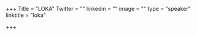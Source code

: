 +++
Title = "LOKA"
Twitter = ""
linkedin = ""
image = ""
type = "speaker"
linktitle = "loka"

+++


